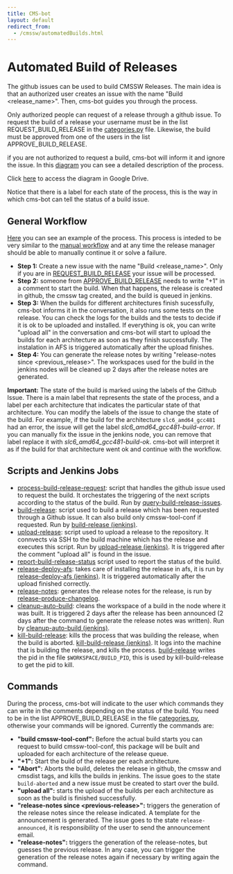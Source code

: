 ```yaml
---
title: CMS-bot
layout: default
redirect_from:
  - /cmssw/automatedBuilds.html
---
```



# Automated Build of Releases

The github issues can be used to build CMSSW Releases. The main idea is that an authorized user creates an issue with the name "Build \<release_name\>".
Then, cms-bot guides you through the process. 

Only authorized people can request of a release through a github issue. To request the build of a release
your username must be in the list REQUEST_BUILD_RELEASE in the [categories.py](https://github.com/cms-sw/cms-bot/blob/master/categories.py) file. 
Likewise, the build must be approved from one of the users in the list APPROVE_BUILD_RELEASE. 

if you are not authorized to request a build, cms-bot will inform it and ignore the issue. In this [diagram](data/AutomatedBuildOfReleases.pdf) you can see a detailed description
of the process.

Click [here](https://docs.google.com/drawings/d/1H7Xsa-KXnsX6ZSQrskKrJjLbGPteAMHYuyMeAF2vjC8/edit?usp=sharing) to access the diagram in Google Drive. 

Notice that there is a label for each state of the process, this is the way in which cms-bot can tell the status of a build issue.


## General Workflow

[Here](https://github.com/cms-sw/cmssw/issues/8372) you can see an example of the process.
This process is inteded to be very similar to the [manual workflow](http://cms-sw.github.io/build-release.html) and 
at any time the release manager should be able to manually continue it or solve a failure. 

- **Step 1:** Create a new issue with the name "Build \<release_name\>". Only if you are in [REQUEST_BUILD_RELEASE](https://github.com/cms-sw/cms-bot/blob/master/categories.py#L4)
  your issue will be processed. 
- **Step 2:** someone from [APPROVE_BUILD_RELEASE](https://github.com/cms-sw/cms-bot/blob/master/categories.py#L5) needs to write "+1" in a comment to start the build. When that 
  happens, the release is created in github, the cmssw tag created, and the build is queued in jenkins.
- **Step 3:** When the builds for different architectures finish sucessfully, cms-bot informs it in the conversation, it also runs some tests on the release. You can check the logs
  for the builds and the tests to decide if it is ok to be uploaded and installed. If everything is ok, you can write "upload all" in the conversation and cms-bot will start to
  upload the builds for each architecture as soon as they finish successfully. The instalation in AFS is triggered automatically after the upload finishes.
- **Step 4:** You can generate the release notes by writing "release-notes since \<previous_release\>". The workspaces used for the build in the jenkins nodes will be cleaned up
  2 days after the release notes are generated. 

**Important:** The state of the build is marked using the labels of the Github Issue. There is a main label that represents the state of the process, and a label per each architecture that indicates the particular state of that architecture. You can modify the labels of the issue to change the state of the build. For example, if the build for the architecture `slc6_amd64_gcc481` had an error, the issue will get the label *slc6_amd64_gcc481-build-error*. If you can manually fix the issue in the jenkins node, you can remove that label replace it with *slc6_amd64_gcc481-build-ok*. cms-bot will interpret it as if the build for that architecture went ok and continue with the workflow. 

## Scripts and Jenkins Jobs

- [process-build-release-request](https://github.com/cms-sw/cms-bot/blob/master/process-build-release-request): script that handles the github issue used to request the build. It orchestates the triggering of the next scripts according to the status of the build. 
  Run by [query-build-release-issues](https://cmssdt.cern.ch/jenkins/job/query-build-release-issues/).
- [build-release](https://github.com/cms-sw/cms-bot/blob/master/build-release): script used to build a release which has been requested
through a Github issue. It can also build only cmssw-tool-conf if requested. 
  Run by [build-release (jenkins)](https://cmssdt.cern.ch/jenkins/job/build-release/).
- [upload-release](https://github.com/cms-sw/cms-bot/blob/master/upload-release): script used to upload a release to the repository. It connvects via SSH to the
build machine which has the release and executes this script.
  Run by [upload-release (jenkins)](https://cmssdt.cern.ch/jenkins/job/upload-release/). It is triggered after the comment "upload all" is found in the issue. 
- [report-build-release-status](https://github.com/cms-sw/cms-bot/blob/master/report-build-release-status) script used   to report the status of the build.
- [release-deploy-afs](https://github.com/ktf/cms-bot/blob/master/release-deploy-afs): takes care of installing the release in afs, it is run by
[release-deploy-afs (jenkins)](https://cmssdt.cern.ch/jenkins/job/release-deploy-afs/). It is triggered automatically after the upload finished correctly. 
- [release-notes](https://github.com/cms-sw/cms-bot/blob/master/release-notes): generates the release notes for the release, is run by [release-produce-changelog](https://cmssdt.cern.ch/jenkins/job/release-produce-changelog/). 
- [cleanup-auto-build](https://github.com/cms-sw/cms-bot/blob/master/cleanup-auto-build): cleans the workspace of a build in the node where it was built. It is triggered 2 days after the release has been announced (2 days after the command to generate the release notes was written). Run by [cleanup-auto-build (jenkins)](https://cmssdt.cern.ch/jenkins/job/cleanup-auto-build/).
- [kill-build-release](https://github.com/cms-sw/cms-bot/blob/master/kill-build-release): kills the process that was building the release, when the build is aborted. [kill-build-release (jenkins)](https://cmssdt.cern.ch/jenkins/job/kill-build-release/). It logs into the machine that is building the release, and kills the process. [build-release](https://github.com/cms-sw/cms-bot/blob/master/build-release) writes the pid in the file `$WORKSPACE/BUILD_PID`, this is used by kill-build-release to get the pid to kill.

## Commands

During the process, cms-bot will indicate to the user which commands they can write in the comments depending on the status of the build. You need to be in the list APPROVE_BUILD_RELEASE in the file [categories.py](https://github.com/cms-sw/cms-bot/blob/master/categories.py), otherwise your commands will be ignored. Currently the commands are:

 - **"build cmssw-tool-conf":** Before the actual build starts you can request to build cmssw-tool-conf, this package will be built and uploaded for each architecture of the release queue. 
 - **"+1":** Start the build of the release per each architecture.
 - **"Abort":** Aborts the build, deletes the release in github, the cmssw and cmsdist tags, and kills the builds in jenkins. The issue goes to the state `build-aborted` and a new issue must be created to start over the build. 
 - **"upload all":** starts the upload of the builds per each architecture as soon as the build is finished successfully. 
 - **"release-notes since \<previous-release\>":** triggers the generation of the release notes since the release indicated. A template for the announcement is generated. The issue goes to the state `release-announced`, it is responsibility of the user to send the announcement email. 
 - **"release-notes":** triggers the generation of the release-notes, but guesses the previous release. In any case, you can trigger the generation of the release notes again if necessary by writing again the command. 
